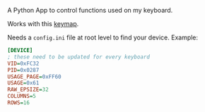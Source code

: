 A Python App to control functions used on my keyboard.

Works with this [keymap](https://github.com/kevinpanaro/qmk_firmware/tree/develop/keyboards/sofle/keymaps/kevinpanaro).

Needs a `config.ini` file at root level to find your device. Example:

```ini
[DEVICE]
; these need to be updated for every keyboard
VID=0xFC32
PID=0x0287
USAGE_PAGE=0xFF60
USAGE=0x61
RAW_EPSIZE=32
COLUMNS=5
ROWS=16
```
